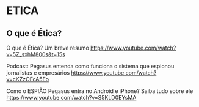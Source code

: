 # ETICA
 
## O que é Ética?

O que é Ética? Um breve resumo
https://www.youtube.com/watch?v=5Z_sxhM800s&t=15s

Podcast: Pegasus entenda como funciona o sistema que espionou jornalistas e empresários
https://www.youtube.com/watch?v=cKZzOFcA5Eo


Como o ESPIÃO Pegasus entra no Android e iPhone? Saiba tudo sobre ele
https://www.youtube.com/watch?v=S5KLD0EYsMA



